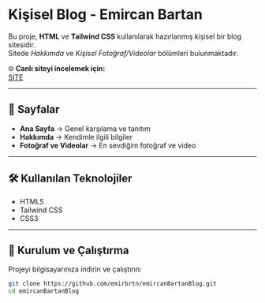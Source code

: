 # Kişisel Blog - Emircan Bartan

Bu proje, **HTML** ve **Tailwind CSS** kullanılarak hazırlanmış kişisel bir blog sitesidir.  
Sitede *Hakkımda* ve *Kişisel Fotoğraf/Videolar* bölümleri bulunmaktadır.

🌐 **Canlı siteyi incelemek için:**  
[SİTE](https://emircan-bartan-blog.vercel.app)

---

## 📁 Sayfalar

- **Ana Sayfa** → Genel karşılama ve tanıtım  
- **Hakkımda** → Kendimle ilgili bilgiler  
- **Fotoğraf ve Videolar** → En sevdiğim fotoğraf ve video  

---

## 🛠️ Kullanılan Teknolojiler

- HTML5  
- Tailwind CSS  
- CSS3  

---

## 🚀 Kurulum ve Çalıştırma

Projeyi bilgisayarınıza indirin ve çalıştırın:

```bash
git clone https://github.com/emirbrtn/emircanBartanBlog.git
cd emircanBartanBlog
